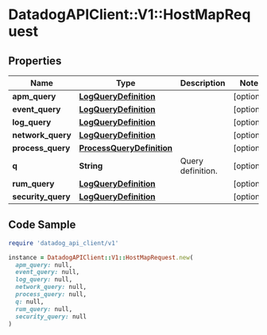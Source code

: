 # DatadogAPIClient::V1::HostMapRequest

## Properties

| Name | Type | Description | Notes |
| ---- | ---- | ----------- | ----- |
| **apm_query** | [**LogQueryDefinition**](LogQueryDefinition.md) |  | [optional] |
| **event_query** | [**LogQueryDefinition**](LogQueryDefinition.md) |  | [optional] |
| **log_query** | [**LogQueryDefinition**](LogQueryDefinition.md) |  | [optional] |
| **network_query** | [**LogQueryDefinition**](LogQueryDefinition.md) |  | [optional] |
| **process_query** | [**ProcessQueryDefinition**](ProcessQueryDefinition.md) |  | [optional] |
| **q** | **String** | Query definition. | [optional] |
| **rum_query** | [**LogQueryDefinition**](LogQueryDefinition.md) |  | [optional] |
| **security_query** | [**LogQueryDefinition**](LogQueryDefinition.md) |  | [optional] |

## Code Sample

```ruby
require 'datadog_api_client/v1'

instance = DatadogAPIClient::V1::HostMapRequest.new(
  apm_query: null,
  event_query: null,
  log_query: null,
  network_query: null,
  process_query: null,
  q: null,
  rum_query: null,
  security_query: null
)
```

